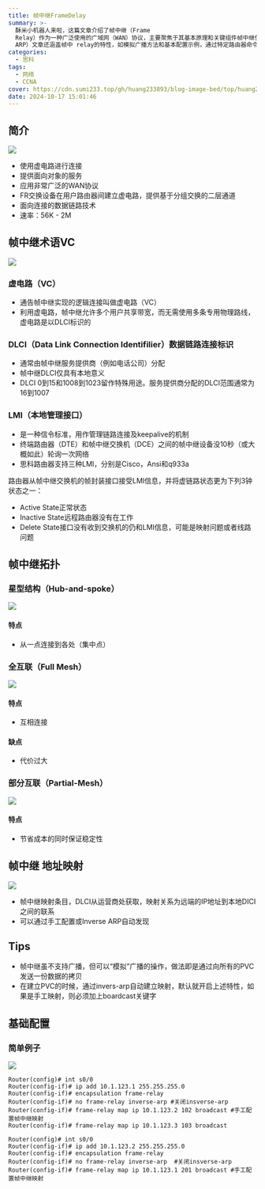 ```yaml
---
title: 帧中继FrameDelay
summary: >-
  酥米小机器人来啦，这篇文章介绍了帧中继（Frame
  Relay）作为一种广泛使用的广域网（WAN）协议，主要聚焦于其基本原理和关键组件帧中继使用虚电路连接提供面向连接的服务，速率范围在56K到2M之间核心概念包括虚电路（VC）作为逻辑连接标识，DLCI用于本地标识连接，以及LMI作为本地管理接口用于链路维护拓扑结构涵盖星型、全互联和部分互联设计，前者简化管理但后者成本高地址映射涉及DLCI与IP地址的映射方式，可通过手工配置或自动发现（Inverse
  ARP）文章还涵盖帧中 relay的特性，如模拟广播方法和基本配置示例，通过特定路由器命令实现虚电路映射及协议封装，整体强调其高效带宽共享和灵活网络设计特性
categories:
  - 思科
tags:
  - 网络
  - CCNA
cover: https://cdn.sumi233.top/gh/huang233893/blog-image-bed/top/huang233893/imgs/blog/image78afa5a21ee4c356.png
date: 2024-10-17 15:01:46
---
```


## 简介
![](https://img.picgo.net/2024/11/19/image78afa5a21ee4c356.png)

+ 使用虚电路进行连接
+ 提供面向对象的服务
+ 应用非常广泛的WAN协议
+ FR交换设备在用户路由器间建立虚电路，提供基于分组交换的二层通道
+ 面向连接的数据链路技术
+ 速率：56K - 2M

## 帧中继术语VC
![](https://img.picgo.net/2024/11/19/image-1822fb32e7964aa45.md.png)

### 虚电路（VC）
+ 通告帧中继实现的逻辑连接叫做虚电路（VC）
+ 利用虚电路，帧中继允许多个用户共享带宽，而无需使用多条专用物理路线，虚电路是以DLCI标识的

### DLCI（Data Link Connection Identifilier）数据链路连接标识
+ 通常由帧中继服务提供商（例如电话公司）分配
+ 帧中继DLCI仅具有本地意义
+ DLCI 0到15和1008到1023留作特殊用途。服务提供商分配的DLCI范围通常为16到1007

### LMI（本地管理接口）
+ 是一种信令标准，用作管理链路连接及keepalive的机制
+ 终端路由器（DTE）和帧中继交换机（DCE）之间的帧中继设备没10秒（或大概如此）轮询一次网络
+ 思科路由器支持三种LMI，分别是Cisco，Ansi和q933a

路由器从帧中继交换机的帧封装接口接受LMI信息，并将虚链路状态更为下列3钟状态之一：

+ Active State正常状态 
+ Inactive State远程路由器没有在工作
+ Delete State接口没有收到交换机的仍和LMI信息，可能是映射问题或者线路问题

## 帧中继拓扑


### 星型结构（Hub-and-spoke）
![](https://img.picgo.net/2024/11/19/image-2376cc5397034bbb7.md.png)

#### 特点

+ 从一点连接到各处（集中点）



### 全互联（Full Mesh）
![](https://img.picgo.net/2024/11/19/image-329c02835daa6f3fe.md.png)

#### 特点

+ 互相连接

#### 缺点

+ 代价过大



### 部分互联（Partial-Mesh）
![](https://img.picgo.net/2024/11/19/image-42dad52386351e79e.md.png)

#### 特点

+ 节省成本的同时保证稳定性

## 帧中继 地址映射
![](https://img.picgo.net/2024/11/19/image-58ee3b624d6f870af.png)

+ 帧中继映射条目，DLCI从运营商处获取，映射关系为远端的IP地址到本地DICI之间的联系
+ 可以通过手工配置或Inverse ARP自动发现

## Tips
+ 帧中继虽不支持广播，但可以“模拟”广播的操作，做法即是通过向所有的PVC发送一份数据的拷贝
+ 在建立PVC的时候，通过invers-arp自动建立映射，默认就开启上述特性，如果是手工映射，则必须加上boardcast关键字

## 基础配置
### 简单例子
![](https://img.picgo.net/2024/11/19/image-6b7b1ff832a361354.md.png)

```plain
Router(config)# int s0/0
Router(config-if)# ip add 10.1.123.1 255.255.255.0
Router(config-if)# encapsulation frame-relay
Router(config-if)# no frame-relay inverse-arp #关闭insverse-arp
Router(config-if)# frame-relay map ip 10.1.123.2 102 broadcast #手工配置帧中继映射
Router(config-if)# frame-relay map ip 10.1.123.3 103 broadcast
```

```plain
Router(config)# int s0/0
Router(config-if)# ip add 10.1.123.2 255.255.255.0
Router(config-if)# encapsulation frame-relay
Router(config-if)# no frame-relay inverse-arp  #关闭insverse-arp
Router(config-if)# frame-relay map ip 10.1.123.1 201 broadcast #手工配置帧中继映射
```
